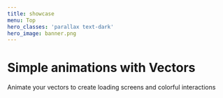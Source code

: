 ```yaml
---
title: showcase
menu: Top
hero_classes: 'parallax text-dark'
hero_image: banner.png
---
```


# Simple animations with Vectors

Animate your vectors to create loading screens and colorful interactions
